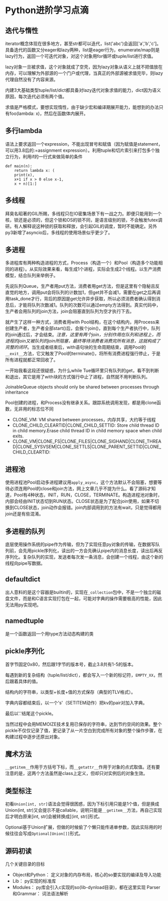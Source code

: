 # Python进阶学习点滴

迭代与惰性
--
iterator概念体现在很多地方，甚至str都可以迭代，list('abc')会返回['a','b','c']。具备迭代的函数又分eager和lazy两种，list是eager行为，enumerate/map则是lazy行为，返回一个可迭代对象，对这个对象用for循环或tuple/list进行求值。

lazy对象一旦被求值，这个对象就成了空壳，因为lazy对象从语义上就不把值放在内存，可以理解为外部源的一个门户或代理，当真正的外部源被求值完毕，则lazy代理自然没有了内容来源。

内建3大基础类型tuple/list/dict都具备对lazy迭代对象求值的能力，dict因为语义原因，每次迭代必须有两个值。

求值是严格模式，要想实现惰性，由于缺少宏和编译期展开能力，能想到的办法只有foo(lambda: x)，然后在函数体内展开。

多行lambda
--
语法上要求返回一个expression，不能出现冒号和赋值（因为赋值是statement，可以用3.8后的:=assignment expression）。利用tuple和切片索引来打包多个独立行为，利用if的一行式来做简单的条件

```
def main(n):
    return lambda x: (
    print(x),
    x+1 if x > 0 else x-1,
    x + n)[1:]
```

多线程
--
拜臭名昭著的GIL所赐，多线程只在IO密集场景下有一战之力。即便只能用到一个核，锁还是必须的，但这个锁和OS的锁不同，是语言级别的锁，不会触发futex调研。有人解释说这种锁的获取和释放，会引起GIL的调度，暂时不能确定。另外py3新增了asyncio后，多线程的使用场景似乎更少了。

多进程
--
多进程库有两种构造进程的方式，Process（构造一个）和Pool（构造多个功能相同的进程）。从实际效果来看，每生成1个进程，实际会生成2个线程。以生产消费模型，结合队列来举例子。

先说队列Queue，生产者用put方法，消费者用get方法，但是这里有个隐秘且反直觉的地方，调用put会将队列的计数加1，但get并不会减1，需要在get之后再调用task_done才行，背后的原因是get允许异步获取，所以必须消费者确认得到消息后，才能将队列次数减1。队列的次数可以通过empty方法得到。真实代码中，生产者会用队列的join方法，join会阻塞直到队列为空才执行下去。

就产生了这样一种方式，消费者用with Pool结构，在这个结构内，用Process来创建生产者，生产者全部start()后，会挨个join()，直到每个生产者执行中，队列的join通过后，才会结束。*注意，这里有两个join，分别作用在队列和进程上，而进程的join又被队列的join所阻塞，最终等待消费者消费完所有消息，这就构成了完整的闭环*。当生成者结束后，with语句块的生命周期结束，调用Pool的`__exit__`方法，它又触发了Pool的terminate()，将所有消费进程强行停止，于是所有进程就都正常回收了。

一开始我看这段还很疑惑，为什么while Tue循环里只有队列的get，看不到判断和退出，其它是用了with块的方式强行中止了进程，自然就不用判断队列。

JoinableQueue objects should only be shared between processes through inheritance

Pool创建的进程，和Process没有继承关系。跟踪系统调用发现，都是用clone函数，无非用的标志位不同

* CLONE_VM: VM shared between processes，内存共享，大约等于线程
* CLONE_CHILD_CLEARTID|CLONE_CHILD_SETTID:  Store child thread ID in child memory.Erase child thread ID in child memory space when child exits.
* CLONE_VM|CLONE_FS|CLONE_FILES|CLONE_SIGHAND|CLONE_THREAD|CLONE_SYSVSEM|CLONE_SETTLS|CLONE_PARENT_SETTID|CLONE_CHILD_CLEARTID: 

进程池
--
使用进程池Pool启动多进程建议用`apply_async`，这个方法默认不会阻塞，想要等待必须连用Pool的close和join方法，网上文章几乎不提为什么。看了源码才知道，Pool有4种状态，INIT，RUN，CLOSE，TERMINATE。构造进程池对象时，内部会经由INIT状态切到RUN状态。CLOSE状态是为了配合join使用，如果不切换到CLOSE状态，join动作会报错。join内部调用到的方法有wait，只是觉得都用join还是有些混淆。

多进程的队列
--
底层使用操作系统的pipe作为传输，但为了实现任意py对象的传输，在数据写队列前，会先用pickle序列化，读出的一方会先确认pipe内的消息长度，读出后再反序列化。复杂队列的实现，发送者每次发一条消息，会创建一个线程，由这个新的线程向pipe写数据。

defaultdict
--
出人意料的是这个容器是builtin的，实现在`_collection`包中，不是一个独立的磁盘文件，而是和C语言实现打包在一起，可能对字典的操作需要极高的性能，因此无法用py实现吧。

namedtuple
--
是一个函数返回一个用type方法动态构建的类

pickle序列化
--
首字节固定0x80，然后跟1字节的版本号，截止3.8共有1-5的版本。

每遇到新的复杂结构（tuple/list/dict），都会写入一个新的标记符，`EMPTY_XX`，然后跟着具体的值。

结构内的字符串，以类型+长度+值的方式保存（典型的TLV格式）。

字典内容都结束后，以一个's'（SETITEM动作）把kv的pair对加入字典。

最后以'.'结尾这个pickle。

当然过程中会用MEMOIZE技术复用已保存的字符串，达到节约空间的效果。整个pickle不仅仅记录了值，更记录了从一片空白到完成所有对象的整个操作步骤，在构建过程中逐步还原出对象。

魔术方法
--
`__getitem__`作用于方括号下标，而`__getattr__`作用于对象的点式取值。还有要注意的是，这两个方法虽然是class上定义，但却只对实例后的对象生效。

类型标注
--
初看`Union[int, str]`语法会觉得很困惑，因为下标引用只能是1个值，但是换成Union(int, str)又会提示不是callable，说明只能是`__getitem__`方法，再自己实现后才明白原来[int, str]会被转换成[(int, str)]形式。

Optional基于Union扩展，但做的时候偷了个懒只能传递单参数，因此实际用的时候往往会写成`Optional[Union[]]`形式。

源码初读
--
几个关键目录的目标

* Object和Python： 定义对象的内存布局，核心的so要实现的编译及导入功能
* Lib： py实现的标准库
* Modules： py库会引入c实现的so(lib-dynload目录)，都在这里实现
Parser和Grammar： 词法语法解析